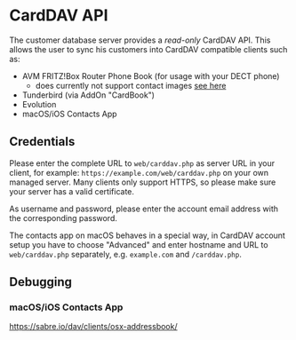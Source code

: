 # CardDAV API
The customer database server provides a *read-only* CardDAV API. This allows the user to sync his customers into CardDAV compatible clients such as:

- AVM FRITZ!Box Router Phone Book (for usage with your DECT phone)
  - does currently not support contact images [see here](https://avm.de/service/wissensdatenbank/dok/FRITZ-Box-7590/300_Hintergrund-und-Anruferbilder-in-FRITZ-Fon-einrichten)
- Tunderbird (via AddOn "CardBook")
- Evolution
- macOS/iOS Contacts App

## Credentials
Please enter the complete URL to `web/carddav.php` as server URL in your client, for example: `https://example.com/web/carddav.php` on your own managed server. Many clients only support HTTPS, so please make sure your server has a valid certificate.

As username and password, please enter the account email address with the corresponding password.

The contacts app on macOS behaves in a special way, in CardDAV account setup you have to choose "Advanced" and enter hostname and URL to `web/carddav.php` separately, e.g. `example.com` and `/carddav.php`.

## Debugging
### macOS/iOS Contacts App
https://sabre.io/dav/clients/osx-addressbook/
